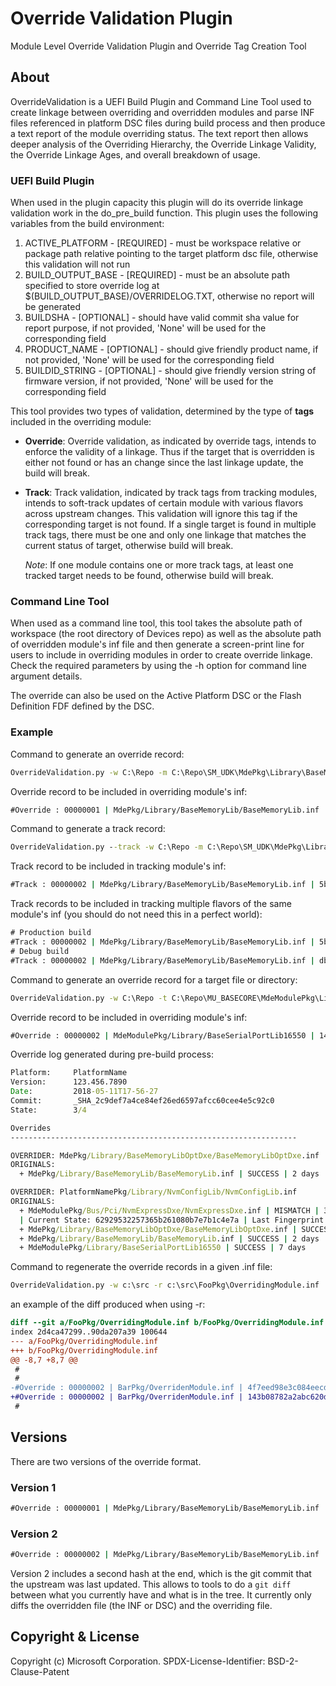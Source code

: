 # Override Validation Plugin

Module Level Override Validation Plugin and Override Tag Creation Tool

## About

OverrideValidation is a UEFI Build Plugin and Command Line Tool used to create
linkage between overriding and overridden modules and parse INF files referenced
in platform DSC files during build process and then produce a text report of the
module overriding status.  The text report then allows deeper analysis of the
Overriding Hierarchy, the Override Linkage Validity, the Override Linkage Ages,
and overall breakdown of usage.

### UEFI Build Plugin

When used in the plugin capacity this plugin will do its override linkage
validation work in the do_pre_build function.  This plugin uses the following
variables from the build environment:

 1. ACTIVE_PLATFORM - [REQUIRED] - must be workspace relative or package path
    relative pointing to the target platform dsc file, otherwise this validation
    will not run
 1. BUILD_OUTPUT_BASE - [REQUIRED] - must be an absolute path specified to store
    override log at $(BUILD_OUTPUT_BASE)/OVERRIDELOG.TXT, otherwise no report
    will be generated
 1. BUILDSHA - [OPTIONAL] - should have valid commit sha value for report
    purpose, if not provided, 'None' will be used for the corresponding field
 1. PRODUCT_NAME - [OPTIONAL] - should give friendly product name, if not
    provided, 'None' will be used for the corresponding field
 1. BUILDID_STRING - [OPTIONAL] - should give friendly version string of
    firmware version, if not provided, 'None' will be used for the corresponding
    field

This tool provides two types of validation, determined by the type of **tags** included in the overriding module:

- **Override**: Override validation, as indicated by override tags, intends to enforce the validity of a linkage. Thus if
the target that is overridden is either not found or has an change since the last linkage update, the build will break.
- **Track**: Track validation, indicated by track tags from tracking modules, intends to soft-track updates of certain
module with various flavors across upstream changes. This validation will ignore this tag if the corresponding target
is not found. If a single target is found in multiple track tags, there must be one and only one linkage that matches
the current status of target, otherwise build will break.

  *Note*: If one module contains one or more track tags, at least one tracked target needs to be found, otherwise build
  will break.

### Command Line Tool

When used as a command line tool, this tool takes the absolute path of workspace
(the root directory of Devices repo) as well as the absolute path of overridden
module's inf file and then generate a screen-print line for users to include in
overriding modules in order to create override linkage. Check the required
parameters by using the -h option for command line argument details.

The override can also be used on the Active Platform DSC or the Flash Definition
FDF defined by the DSC.

### Example

Command to generate an override record:

``` cmd
OverrideValidation.py -w C:\Repo -m C:\Repo\SM_UDK\MdePkg\Library\BaseMemoryLib\BaseMemoryLib.inf
```

Override record to be included in overriding module's inf:

``` cmd
#Override : 00000001 | MdePkg/Library/BaseMemoryLib/BaseMemoryLib.inf | cc255d9de141fccbdfca9ad02e0daa47 | 2018-05-09T17-54-17
```

Command to generate a track record:

``` cmd
OverrideValidation.py --track -w C:\Repo -m C:\Repo\SM_UDK\MdePkg\Library\BaseMemoryLib\BaseMemoryLib.inf
```

Track record to be included in tracking module's inf:

``` cmd
#Track : 00000002 | MdePkg/Library/BaseMemoryLib/BaseMemoryLib.inf | 5bca19892b2e9f4c00a74041fa6b1eab | 2021-12-07T04-25-21 | 5c76ea08864294e11f8d7d1ac2ccf76c72673c8f
```

Track records to be included in tracking multiple flavors of the same module's inf (you should do not need this in a
perfect world):

``` cmd
# Production build
#Track : 00000002 | MdePkg/Library/BaseMemoryLib/BaseMemoryLib.inf | 5bca19892b2e9f4c00a74041fa6b1eab | 2021-12-07T04-25-21 | 5c76ea08864294e11f8d7d1ac2ccf76c72673c8f
# Debug build
#Track : 00000002 | MdePkg/Library/BaseMemoryLib/BaseMemoryLib.inf | dbfc0ece0cb8fa499ac2141c80107926 | 2022-02-09T00-31-30 | fd114d321703a32c4684d8411ba0fe7dd7012c14
```

Command to generate an override record for a target file or directory:

``` cmd
OverrideValidation.py -w C:\Repo -t C:\Repo\MU_BASECORE\MdeModulePkg\Library\BaseSerialPortLib16550
```

Override record to be included in overriding module's inf:

``` cmd
#Override : 00000002 | MdeModulePkg/Library/BaseSerialPortLib16550 | 140759cf30a73b02f48cc1f226b015d8 | 2021-12-07T05-30-10 | fa99a33fdb7e8bf6063513fddb807105ec2fad81
```

Override log generated during pre-build process:

``` cmd
Platform:     PlatformName
Version:      123.456.7890
Date:         2018-05-11T17-56-27
Commit:       _SHA_2c9def7a4ce84ef26ed6597afcc60cee4e5c92c0
State:        3/4

Overrides
----------------------------------------------------------------

OVERRIDER: MdePkg/Library/BaseMemoryLibOptDxe/BaseMemoryLibOptDxe.inf
ORIGINALS:
  + MdePkg/Library/BaseMemoryLib/BaseMemoryLib.inf | SUCCESS | 2 days

OVERRIDER: PlatformNamePkg/Library/NvmConfigLib/NvmConfigLib.inf
ORIGINALS:
  + MdeModulePkg/Bus/Pci/NvmExpressDxe/NvmExpressDxe.inf | MISMATCH | 35 days
  | Current State: 62929532257365b261080b7e7b1c4e7a | Last Fingerprint: dc9f5e3af1efbac6cf5485b672291903
  + MdePkg/Library/BaseMemoryLibOptDxe/BaseMemoryLibOptDxe.inf | SUCCESS | 0 days
  + MdePkg/Library/BaseMemoryLib/BaseMemoryLib.inf | SUCCESS | 2 days
  + MdeModulePkg/Library/BaseSerialPortLib16550 | SUCCESS | 7 days

```

Command to regenerate the override records in a given .inf file:

``` cmd
OverrideValidation.py -w c:\src -r c:\src\FooPkg\OverridingModule.inf
```

an example of the diff produced when using -r:

``` diff
diff --git a/FooPkg/OverridingModule.inf b/FooPkg/OverridingModule.inf
index 2d4ca47299..90da207a39 100644
--- a/FooPkg/OverridingModule.inf
+++ b/FooPkg/OverridingModule.inf
@@ -8,7 +8,7 @@
 #
 #
-#Override : 00000002 | BarPkg/OverridenModule.inf | 4f7eed98e3c084eecdff5fa2e1e57db1 | 2021-11-23T21-41-21 | 44b40c0358489da6c444e7cfb2be26e56b7c16a1
+#Override : 00000002 | BarPkg/OverridenModule.inf | 143b08782a2abc620d1eb57461c6e290 | 2022-03-10T23-09-45 | 6f8c53a3fcd79b202c708e7aa58256cafbf24bc4
 #
```

## Versions

There are two versions of the override format.

### Version 1

``` cmd
#Override : 00000001 | MdePkg/Library/BaseMemoryLib/BaseMemoryLib.inf | cc255d9de141fccbdfca9ad02e0daa47 | 2018-05-09T17-54-17
```

### Version 2

``` cmd
#Override : 00000002 | MdePkg/Library/BaseMemoryLib/BaseMemoryLib.inf | cc255d9de141fccbdfca9ad02e0daa47 | 2018-05-09T17-54-17 | 575096df6a
```

Version 2 includes a second hash at the end, which is the git commit that the
upstream was last updated. This allows to tools to do a `git diff` between what
you currently have and what is in the tree. It currently only diffs the
overridden file (the INF or DSC) and the overriding file.

## Copyright & License

Copyright (c) Microsoft Corporation.
SPDX-License-Identifier: BSD-2-Clause-Patent
